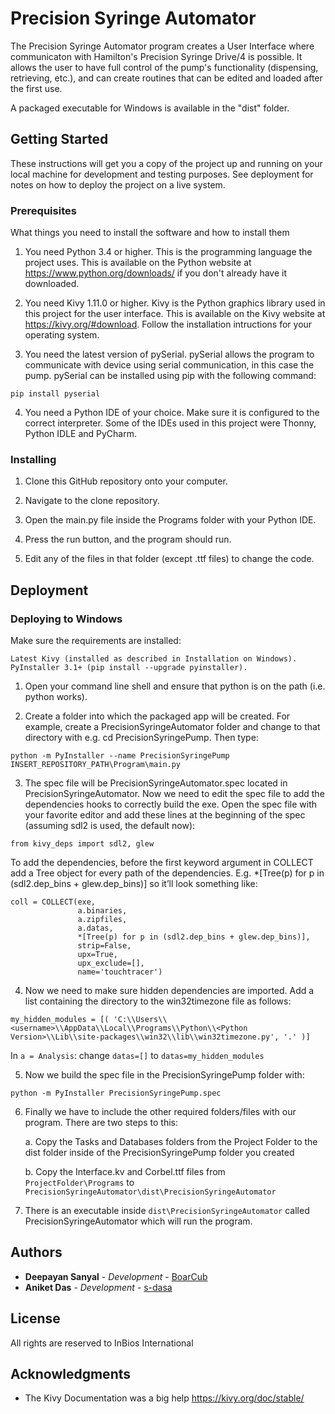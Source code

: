 # Precision Syringe Automator

The Precision Syringe Automator program creates a User Interface where communicaton with Hamilton's Precision Syringe Drive/4 is possible.
It allows the user to have full control of the pump's functionality (dispensing, retrieving, etc.), and can create routines that can be 
edited and loaded after the first use.

A packaged executable for Windows is available in the "dist" folder.

## Getting Started

These instructions will get you a copy of the project up and running on your local machine for development and testing purposes. See deployment for notes on how to deploy the project on a live system.

### Prerequisites

What things you need to install the software and how to install them

1. You need Python 3.4 or higher. This is the programming language the project uses. This is available on the Python website at https://www.python.org/downloads/ if you don't already have it downloaded.

2. You need Kivy 1.11.0 or higher. Kivy is the Python graphics library used in this project for the user interface. This is available on the Kivy website at https://kivy.org/#download. Follow the installation intructions for your operating system.

3. You need the latest version of pySerial. pySerial allows the program to communicate with device using serial communication, in this case the pump. pySerial can be installed using pip with the following command:
```
pip install pyserial
```
4. You need a Python IDE of your choice. Make sure it is configured to the correct interpreter. Some of the IDEs used in this project were Thonny, Python IDLE and PyCharm.

### Installing

1. Clone this GitHub repository onto your computer.

2. Navigate to the clone repository.

3. Open the main.py file inside the Programs folder with your Python IDE.

4. Press the run button, and the program should run.

5. Edit any of the files in that folder (except .ttf files) to change the code.

## Deployment

### Deploying to Windows

Make sure the requirements are installed:
```
Latest Kivy (installed as described in Installation on Windows).
PyInstaller 3.1+ (pip install --upgrade pyinstaller).
```

1. Open your command line shell and ensure that python is on the path (i.e. python works).

2. Create a folder into which the packaged app will be created. For example, create a PrecisionSyringeAutomator folder and change to that directory with e.g. cd PrecisionSyringePump. Then type:
```
python -m PyInstaller --name PrecisionSyringePump INSERT_REPOSITORY_PATH\Program\main.py
```

3. The spec file will be PrecisionSyringeAutomator.spec located in PrecisionSyringeAutomator. Now we need to edit the spec file to add the dependencies hooks to correctly build the exe. Open the spec file with your favorite editor and add these lines at the beginning of the spec (assuming sdl2 is used, the default now):
```
from kivy_deps import sdl2, glew
```

To add the dependencies, before the first keyword argument in COLLECT add a Tree object for every path of the dependencies. E.g. *[Tree(p) for p in (sdl2.dep_bins + glew.dep_bins)] so it’ll look something like:
```
coll = COLLECT(exe,
               a.binaries,
               a.zipfiles,
               a.datas,
               *[Tree(p) for p in (sdl2.dep_bins + glew.dep_bins)],
               strip=False,
               upx=True,
               upx_exclude=[],
               name='touchtracer')
```

4. Now we need to make sure hidden dependencies are imported. Add a list containing the directory to the win32timezone file as follows:
```
my_hidden_modules = [( 'C:\\Users\\<username>\\AppData\\Local\\Programs\\Python\\<Python Version>\\Lib\\site-packages\\win32\\lib\\win32timezone.py', '.' )]
```

In ```a = Analysis```: change ```datas=[]``` to ```datas=my_hidden_modules```

5. Now we build the spec file in the PrecisionSyringePump folder with:
```
python -m PyInstaller PrecisionSyringePump.spec
```

6. Finally we have to include the other required folders/files with our program. There are two steps to this:

    a. Copy the Tasks and Databases folders from the Project Folder to the dist folder inside of the PrecisionSyringePump folder you    created
  
    b. Copy the Interface.kv and Corbel.ttf files from ```ProjectFolder\Programs``` to ```PrecisionSyringeAutomator\dist\PrecisionSyringeAutomator```
 
7. There is an executable inside ```dist\PrecisionSyringeAutomator``` called PrecisionSyringeAutomator which will run the program.

## Authors

* **Deepayan Sanyal** - *Development* - [BoarCub](https://github.com/BoarCub)
* **Aniket Das** - *Development* - [s-dasa](https://github.com/s-dasa)

## License

All rights are reserved to InBios International

## Acknowledgments

* The Kivy Documentation was a big help https://kivy.org/doc/stable/
